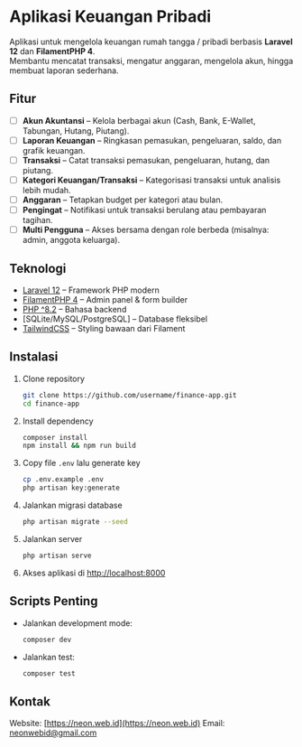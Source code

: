 # Aplikasi Keuangan Pribadi

Aplikasi untuk mengelola keuangan rumah tangga / pribadi berbasis **Laravel 12** dan **FilamentPHP 4**.  
Membantu mencatat transaksi, mengatur anggaran, mengelola akun, hingga membuat laporan sederhana.

## Fitur

- [ ] **Akun Akuntansi** – Kelola berbagai akun (Cash, Bank, E-Wallet, Tabungan, Hutang, Piutang).
- [ ] **Laporan Keuangan** – Ringkasan pemasukan, pengeluaran, saldo, dan grafik keuangan.
- [ ] **Transaksi** – Catat transaksi pemasukan, pengeluaran, hutang, dan piutang.
- [ ] **Kategori Keuangan/Transaksi** – Kategorisasi transaksi untuk analisis lebih mudah.
- [ ] **Anggaran** – Tetapkan budget per kategori atau bulan.
- [ ] **Pengingat** – Notifikasi untuk transaksi berulang atau pembayaran tagihan.
- [ ] **Multi Pengguna** – Akses bersama dengan role berbeda (misalnya: admin, anggota keluarga).

## Teknologi

- [Laravel 12](https://laravel.com/) – Framework PHP modern
- [FilamentPHP 4](https://filamentphp.com/) – Admin panel & form builder
- [PHP ^8.2](https://www.php.net/) – Bahasa backend
- [SQLite/MySQL/PostgreSQL] – Database fleksibel
- [TailwindCSS](https://tailwindcss.com/) – Styling bawaan dari Filament

## Instalasi

1. Clone repository
   ```bash
   git clone https://github.com/username/finance-app.git
   cd finance-app
   ```

2. Install dependency

   ```bash
   composer install
   npm install && npm run build
   ```

3. Copy file `.env` lalu generate key

   ```bash
   cp .env.example .env
   php artisan key:generate
   ```

4. Jalankan migrasi database

   ```bash
   php artisan migrate --seed
   ```

5. Jalankan server

   ```bash
   php artisan serve
   ```

6. Akses aplikasi di [http://localhost:8000](http://localhost:8000)

## Scripts Penting

* Jalankan development mode:

  ```bash
  composer dev
  ```

* Jalankan test:

  ```bash
  composer test
  ```

## Kontak

Website: [https://neon.web.id](https://neon.web.id)
Email: [neonwebid@gmail.com](mailto:neonwebid@gmail.com)
